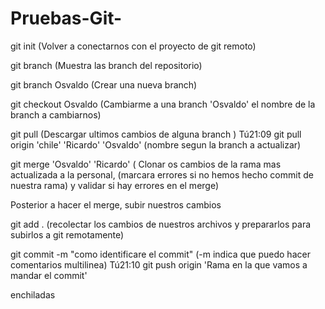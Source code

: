 # Pruebas-Git-

git init (Volver a conectarnos con el proyecto de git remoto)

git branch (Muestra las branch del repositorio)

git branch Osvaldo (Crear una nueva branch)

git checkout Osvaldo (Cambiarme a una branch 'Osvaldo' el nombre de la branch a cambiarnos)

git pull (Descargar ultimos cambios de alguna branch ) 
Tú21:09
git pull origin 'chile' 'Ricardo' 'Osvaldo'  (nombre segun la branch a actualizar)

git merge 'Osvaldo' 'Ricardo' ( Clonar os cambios de la rama mas actualizada a la personal, (marcara errores si no hemos hecho commit de nuestra rama) y validar si hay errores en el merge) 

Posterior a hacer el merge, subir nuestros cambios 

git add . (recolectar los cambios de nuestros archivos y prepararlos para subirlos a git remotamente)

git commit -m "como identificare el commit" 
(-m indica que puedo hacer comentarios multilinea)
Tú21:10
git push origin 'Rama en la que vamos a mandar el commit'

enchiladas 